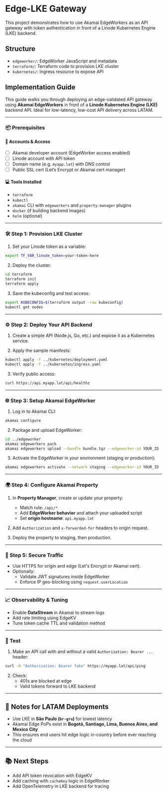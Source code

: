 # Edge-LKE Gateway

This project demonstrates how to use Akamai EdgeWorkers as an API gateway with token authentication in front of a Linode Kubernetes Engine (LKE) backend.

## Structure

- `edgeworker/`: EdgeWorker JavaScript and metadata
- `terraform/`: Terraform code to provision LKE cluster
- `kubernetes/`: Ingress resource to expose API


## Implementation Guide

This guide walks you through deploying an edge-validated API gateway using **Akamai EdgeWorkers** in front of a **Linode Kubernetes Engine (LKE)** backend API. Ideal for low-latency, low-cost API delivery across LATAM.

---

### 📦 Prerequisites

#### 🔐 Accounts & Access

* [ ] Akamai developer account (EdgeWorker access enabled)
* [ ] Linode account with API token
* [ ] Domain name (e.g. `myapp.lat`) with DNS control
* [ ] Public SSL cert (Let’s Encrypt or Akamai cert manager)

#### 💻 Tools Installed

* `terraform`
* `kubectl`
* `akamai` CLI with `edgeworkers` and `property-manager` plugins
* `docker` (if building backend images)
* `helm` (optional)

---

### 🛠️ Step 1: Provision LKE Cluster

1. Set your Linode token as a variable:

```bash
export TF_VAR_linode_token=your-token-here
```

2. Deploy the cluster:

```bash
cd terraform
terraform init
terraform apply
```

3. Save the kubeconfig and test access:

```bash
export KUBECONFIG=$(terraform output -raw kubeconfig)
kubectl get nodes
```

---

### ⚙️ Step 2: Deploy Your API Backend

1. Create a simple API (Node.js, Go, etc.) and expose it as a Kubernetes service.

2. Apply the sample manifests:

```bash
kubectl apply -f ../kubernetes/deployment.yaml
kubectl apply -f ../kubernetes/ingress.yaml
```

3. Verify public access:

```bash
curl https://api.myapp.lat/api/healthz
```

---

### 🌐 Step 3: Setup Akamai EdgeWorker

1. Log in to Akamai CLI:

```bash
akamai configure
```

2. Package and upload EdgeWorker:

```bash
cd ../edgeworker
akamai edgeworkers pack
akamai edgeworkers upload --bundle bundle.tgz --edgeworker-id YOUR_ID
```

3. Activate the EdgeWorker in your environment (staging or production):

```bash
akamai edgeworkers activate --network staging --edgeworker-id YOUR_ID
```

---

### 🌍 Step 4: Configure Akamai Property

1. In **Property Manager**, create or update your property:
   * Match rule: `/api/*`
   * Add **EdgeWorker behavior** and attach your uploaded script
   * Set **origin hostname**: `api.myapp.lat`

2. Add `Authorization` and `x-forwarded-for` headers to origin request.

3. Deploy the property to staging, then production.

---

### 🔐 Step 5: Secure Traffic

* Use HTTPS for origin and edge (Let's Encrypt or Akamai cert).
* Optionally:
  * Validate JWT signatures inside EdgeWorker
  * Enforce IP geo-blocking using `request.userLocation`

---

### 📈 Observability & Tuning

* Enable **DataStream** in Akamai to stream logs
* Add rate limiting using EdgeKV
* Tune token cache TTL and validation method

---

### 🧪 Test

1. Make an API call with and without a valid `Authorization: Bearer ...` header:

```bash
curl -H "Authorization: Bearer fake" https://myapp.lat/api/ping
```

2. Check:
   * 401s are blocked at edge
   * Valid tokens forward to LKE backend

---

## 📌 Notes for LATAM Deployments

* Use LKE in **São Paulo (`br-gru`)** for lowest latency
* Akamai Edge PoPs exist in **Bogotá, Santiago, Lima, Buenos Aires, and Mexico City**
* This ensures end users hit edge logic in-country before ever reaching the cloud

---

## 📚 Next Steps

* Add API token revocation with EdgeKV
* Add caching with `cacheKey` logic in EdgeWorker
* Add OpenTelemetry in LKE backend for tracing

